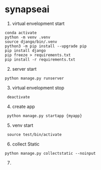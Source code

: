 # synapseai


1. virtual envelopment start

```
conda activate
python -m venv .venv
source django/bin/.venv
python3 -m pip install --upgrade pip
pip install django
pip freeze > requirements.txt
pip install -r requirements.txt
```

2. server start

```
python manage.py runserver
```

3. virtual envelopment stop

```
 deactivate
```

4. create app

```
 python manage.py startapp {myapp}
```

5. venv start

```
 source test/bin/activate
```

6. collect Static
```
python manage.py collectstatic --noinput
```

7.